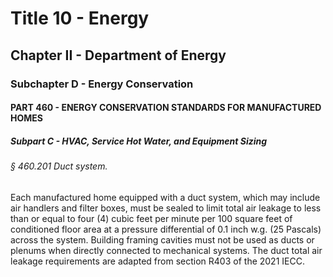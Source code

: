 
# Title 10 - Energy
## Chapter II - Department of Energy
### Subchapter D - Energy Conservation
#### PART 460 - ENERGY CONSERVATION STANDARDS FOR MANUFACTURED HOMES
##### Subpart C - HVAC, Service Hot Water, and Equipment Sizing
###### § 460.201 Duct system.

Each manufactured home equipped with a duct system, which may include air handlers and filter boxes, must be sealed to limit total air leakage to less than or equal to four (4) cubic feet per minute per 100 square feet of conditioned floor area at a pressure differential of 0.1 inch w.g. (25 Pascals) across the system. Building framing cavities must not be used as ducts or plenums when directly connected to mechanical systems. The duct total air leakage requirements are adapted from section R403 of the 2021 IECC.

